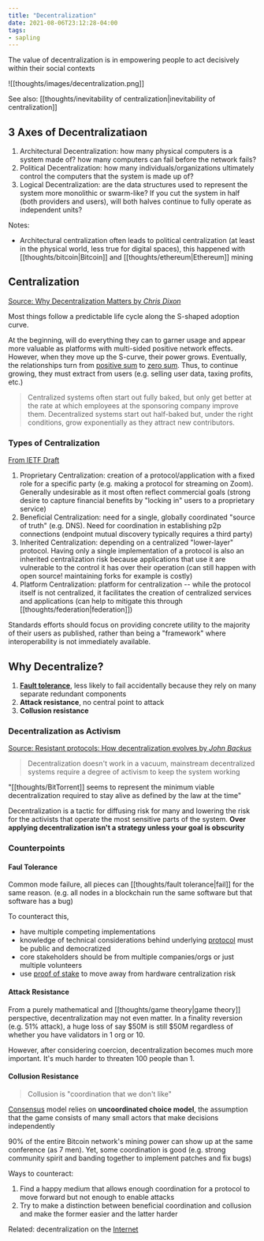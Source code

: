 ```yaml
---
title: "Decentralization"
date: 2021-08-06T23:12:28-04:00
tags:
- sapling
---
```


The value of decentralization is in empowering people to act decisively within their social contexts

![[thoughts/images/decentralization.png]]

See also: [[thoughts/inevitability of centralization|inevitability of centralization]]

## 3 Axes of Decentralizatiaon
1. Architectural Decentralization: how many physical computers is a system made of? how many computers can fail before the network fails?
2. Political Decentralization: how many individuals/organizations ultimately control the computers that the system is made up of?
3. Logical Decentralization: are the data structures used to represent the system more monolithic or swarm-like? If you cut the system in half (both providers and users), will both halves continue to fully operate as independent units?

Notes:
* Architectural centralization often leads to political centralization (at least in the physical world, less true for digital spaces), this happened with [[thoughts/bitcoin|Bitcoin]] and [[thoughts/ethereum|Ethereum]] mining

## Centralization
[Source: Why Decentralization Matters by *Chris Dixon*](https://onezero.medium.com/why-decentralization-matters-5e3f79f7638e)

Most things follow a predictable life cycle along the S-shaped adoption curve.

At the beginning, will do everything they can to garner usage and appear more valuable as platforms with multi-sided positive network effects. However, when they move up the S-curve, their power grows. Eventually, the relationships turn from [positive sum](thoughts/positive%20sum.md) to [zero sum](thoughts/zero%20sum.md). Thus, to continue growing, they must extract from users (e.g. selling user data, taxing profits, etc.)

> Centralized systems often start out fully baked, but only get better at the rate at which employees at the sponsoring company improve them. Decentralized systems start out half-baked but, under the right conditions, grow exponentially as they attract new contributors.

### Types of Centralization
[From IETF Draft](https://www.ietf.org/archive/id/draft-nottingham-avoiding-internet-centralization-03.html#name-authors-address)

1. Proprietary Centralization: creation of a protocol/application with a fixed role for a specific party (e.g. making a protocol for streaming on Zoom). Generally undesirable as it most often reflect commercial goals (strong desire to capture financial benefits by "locking in" users to a proprietary service)
2. Beneficial Centralization: need for a single, globally coordinated "source of truth" (e.g. DNS). Need for coordination in establishing p2p connections (endpoint mutual discovery typically requires a third party)
3. Inherited Centralization: depending on a centralized "lower-layer" protocol. Having only a single implementation of a protocol is also an inherited centralization risk because applications that use it are vulnerable to the control it has over their operation (can still happen with open source! maintaining forks for example is costly)
4. Platform Centralization: platform for centralization -- while the protocol itself is not centralized, it facilitates the creation of centralized services and applications (can help to mitigate this through [[thoughts/federation|federation]])

Standards efforts should focus on providing concrete utility to the majority of their users as published, rather than being a "framework" where interoperability is not immediately available.

## Why Decentralize?
1. [**Fault tolerance**](thoughts/fault%20tolerance.md), less likely to fail accidentally because they rely on many separate redundant components
2. **Attack resistance**, no central point to attack
3. **Collusion resistance**

### Decentralization as Activism
[Source: Resistant protocols: How decentralization evolves by *John Backus*](https://www.gwern.net/docs/technology/2018-07-25-johnbackus-howdecentralizationevolves.html)

> Decentralization doesn't work in a vacuum, mainstream decentralized systems require a degree of activism to keep the system working

"[[thoughts/BitTorrent]] seems to represent the minimum viable decentralization required to stay alive as defined by the law at the time"

Decentralization is a tactic for diffusing risk for many and lowering the risk for the activists that operate the most sensitive parts of the system. **Over applying decentralization isn't a strategy unless your goal is obscurity**

### Counterpoints
#### Faul Tolerance
Common mode failure, all pieces can [[thoughts/fault tolerance|fail]] for the same reason. (e.g. all nodes in a blockchain run the same software but that software has a bug)

To counteract this,
- have multiple competing implementations
- knowledge of technical considerations behind underlying [protocol](thoughts/Protocol.md) must be public and democratized
- core stakeholders should be from multiple companies/orgs or just multiple volunteers
- use [proof of stake](thoughts/proof%20of%20stake.md) to move away from hardware centralization risk

#### Attack Resistance
From a purely mathematical and [[thoughts/game theory|game theory]] perspective, decentralization may not even matter. In a finality reversion (e.g. 51% attack), a huge loss of say \$50M is still \$50M regardless of whether you have validators in 1 org or 10.

However, after considering coercion, decentralization becomes much more important. It's much harder to threaten 100 people than 1.

#### Collusion Resistance
> Collusion is "coordination that we don't like"

[Consensus](thoughts/consensus.md) model relies on **uncoordinated choice model**, the assumption that the game consists of many small actors that make decisions independently

90% of the entire Bitcoin network's mining power can show up at the same conference (as 7 men). Yet, some coordination is good (e.g. strong community spirit and banding together to implement patches and fix bugs)

Ways to counteract:
1. Find a happy medium that allows enough coordination for a protocol to move forward but not enough to enable attacks
2. Try to make a distinction between beneficial coordination and collusion and make the former easier and the latter harder

Related: decentralization on the [Internet](thoughts/Internet.md)
